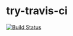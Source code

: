 # try-travis-ci

[![Build Status][travis.img]][travis.url]


[travis.img]: https://travis-ci.org/anhhnt/try-travis-ci.svg?branch=master
[travis.url]: https://travis-ci.org/anhhnt/try-travis-ci
